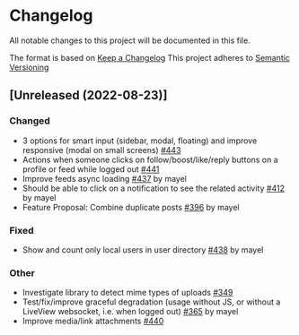 # Changelog
All notable changes to this project will be documented in this file.

The format is based on [Keep a Changelog](https://keepachangelog.com/en/1.0.0/)
This project adheres to [Semantic Versioning](https://semver.org/spec/v2.0.0.html)

## [Unreleased (2022-08-23)]
### Changed
- 3 options for smart input (sidebar, modal, floating) and improve responsive (modal on small screens) [#443](https://github.com/bonfire-networks/bonfire-app/issues/443) 
- Actions when someone clicks on follow/boost/like/reply buttons on a profile or feed while logged out [#441](https://github.com/bonfire-networks/bonfire-app/issues/441) 
- Improve feeds async loading [#437](https://github.com/bonfire-networks/bonfire-app/issues/437) by mayel
- Should be able to click on a notification to see the related activity [#412](https://github.com/bonfire-networks/bonfire-app/issues/412) by mayel
- Feature Proposal: Combine duplicate posts [#396](https://github.com/bonfire-networks/bonfire-app/issues/396) by mayel

### Fixed
- Show and count only local users in user directory [#438](https://github.com/bonfire-networks/bonfire-app/issues/438) by mayel

### Other
- Investigate library to detect mime types of uploads [#349](https://github.com/bonfire-networks/bonfire-app/issues/349) 
- Test/fix/improve graceful degradation (usage without JS, or without a LiveView websocket, i.e. when logged out) [#365](https://github.com/bonfire-networks/bonfire-app/issues/365) by mayel
- Improve media/link attachments [#440](https://github.com/bonfire-networks/bonfire-app/issues/440) 

